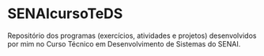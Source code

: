# SENAIcursoTeDS
Repositório dos programas (exercícios, atividades e projetos) desenvolvidos por mim no Curso Técnico em Desenvolvimento de Sistemas do SENAI.
